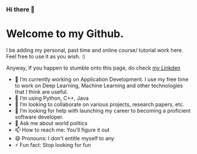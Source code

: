 ### Hi there 👋
# Welcome to my Github. 

I be adding my personal, past time and online course/ tutorial work here. Feel free to use it as you wish. :)

Anyway, If you happen to stumble onto this page, do check [my Linkden](https://www.linkedin.com/in/naga-k-811374a2/)

- 🔭 I’m currently working on Application Development. I use my free time to work on Deep Learning, Machine Learning and other technologies that I think are useful.
- 🌱 I’m using Python, C++, Java
- 👯 I’m looking to collaborate on various projects, research papers, etc.
- 🤔 I’m looking for help with launching my career to becoming a proficient software developer.
- 💬 Ask me about world politics
- 📫 How to reach me: You'll figure it out
- 😄 Pronouns: I don't entitle myself to any
- ⚡ Fun fact: Stop looking for fun
